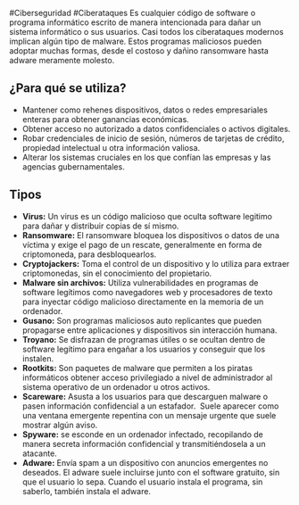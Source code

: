 #Ciberseguridad #Ciberataques 
Es cualquier código de software o programa informático escrito de manera intencionada para dañar un sistema informático o sus usuarios. Casi todos los ciberataques modernos implican algún tipo de malware. Estos programas maliciosos pueden adoptar muchas formas, desde el costoso y dañino ransomware hasta adware meramente molesto.
## ¿Para qué se utiliza?
- Mantener como rehenes dispositivos, datos o redes empresariales enteras para obtener ganancias económicas.
- Obtener acceso no autorizado a datos confidenciales o activos digitales.
- Robar credenciales de inicio de sesión, números de tarjetas de crédito, propiedad intelectual u otra información valiosa.
- Alterar los sistemas cruciales en los que confían las empresas y las agencias gubernamentales.
## Tipos
- **Virus:** Un virus es un código malicioso que oculta software legitimo para dañar y distribuir copias de sí mismo.
- **Ransomware:** El ransomware bloquea los dispositivos o datos de una víctima y exige el pago de un rescate, generalmente en forma de criptomoneda, para desbloquearlos.
- **Cryptojackers:** Toma el control de un dispositivo y lo utiliza para extraer criptomonedas, sin el conocimiento del propietario.
- **Malware sin archivos:** Utiliza vulnerabilidades en programas de software legítimos como navegadores web y procesadores de texto para inyectar código malicioso directamente en la memoria de un ordenador.
- **Gusano:** Son programas maliciosos auto replicantes que pueden propagarse entre aplicaciones y dispositivos sin interacción humana.
- **Troyano:** Se disfrazan de programas útiles o se ocultan dentro de software legítimo para engañar a los usuarios y conseguir que los instalen.
- **Rootkits:** Son paquetes de malware que permiten a los piratas informáticos obtener acceso privilegiado a nivel de administrador al sistema operativo de un ordenador u otros activos.
- **Scareware:** Asusta a los usuarios para que descarguen malware o pasen información confidencial a un estafador.  Suele aparecer como una ventana emergente repentina con un mensaje urgente que suele mostrar algún aviso.
- **Spyware:** se esconde en un ordenador infectado, recopilando de manera secreta información confidencial y transmitiéndosela a un atacante.
- **Adware:** Envía spam a un dispositivo con anuncios emergentes no deseados. El adware suele incluirse junto con el software gratuito, sin que el usuario lo sepa. Cuando el usuario instala el programa, sin saberlo, también instala el adware.